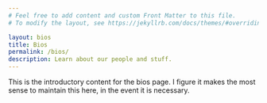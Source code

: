 ```yaml
---
# Feel free to add content and custom Front Matter to this file.
# To modify the layout, see https://jekyllrb.com/docs/themes/#overriding-theme-defaults

layout: bios
title: Bios
permalink: /bios/
description: Learn about our people and stuff.
---
```


This is the introductory content for the bios page. I figure it makes the most sense to maintain this here, in the event it is necessary.

